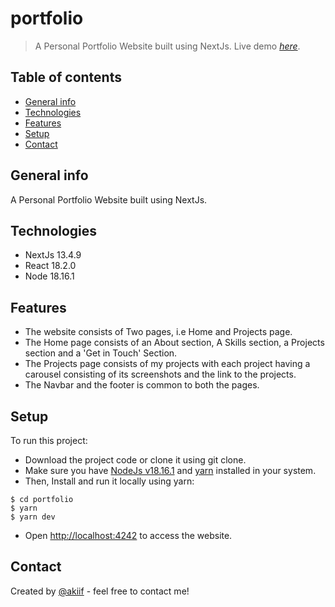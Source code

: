 # portfolio

> A Personal Portfolio Website built using NextJs.
> Live demo [_here_](https://akiif.dev).

## Table of contents

-   [General info](#general-info)
-   [Technologies](#technologies)
-   [Features](#features)
-   [Setup](#setup)
-   [Contact](#contact)

## General info

A Personal Portfolio Website built using NextJs.

## Technologies

-   NextJs 13.4.9
-   React 18.2.0
-   Node 18.16.1

## Features

-   The website consists of Two pages, i.e Home and Projects page.
-   The Home page consists of an About section, A Skills section, a Projects section and a 'Get in Touch' Section.
-   The Projects page consists of my projects with each project having a carousel consisting of its screenshots and the link to the projects.
-   The Navbar and the footer is common to both the pages.

## Setup

To run this project:

-   Download the project code or clone it using git clone.
-   Make sure you have [NodeJs v18.16.1](https://nodejs.org/en/) and [yarn](https://classic.yarnpkg.com/lang/en/docs/install/#windows-stable) installed in your system.
-   Then, Install and run it locally using yarn:

```
$ cd portfolio
$ yarn
$ yarn dev
```
-   Open [http://localhost:4242](http://localhost:4242) to access the website.

## Contact

Created by [@akiif](https://akiif.dev/) - feel free to contact me!